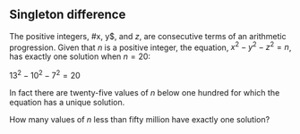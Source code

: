 ## Singleton difference

The positive integers, #x, y$, and $z$, are consecutive terms of an arithmetic progression. Given that $n$ is a positive integer, the equation, $x^2 − y^2 − z^2 = n$, has exactly one solution when $n = 20$:

$13^2 − 10^2 − 7^2 = 20$

In fact there are twenty-five values of $n$ below one hundred for which the equation has a unique solution.

How many values of $n$ less than fifty million have exactly one solution?
